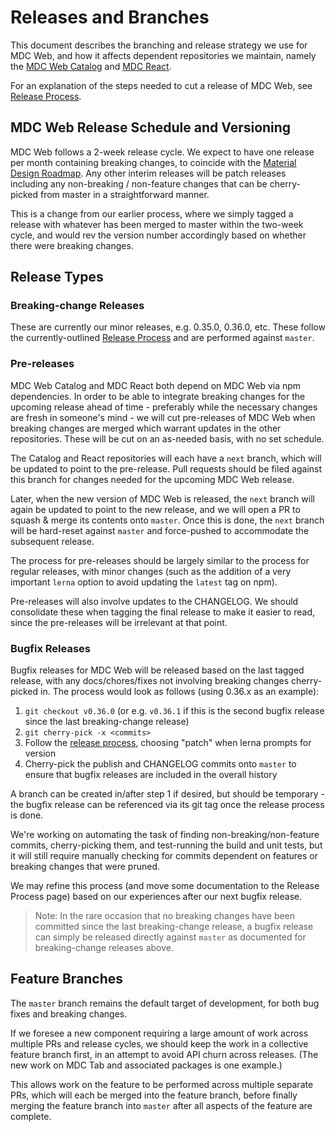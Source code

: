 # Releases and Branches

This document describes the branching and release strategy we use for MDC Web, and how it affects dependent repositories
we maintain, namely the [MDC Web Catalog](https://github.com/material-components/material-components-web-catalog) and
[MDC React](https://github.com/material-components/material-components-web-react).

For an explanation of the steps needed to cut a release of MDC Web, see [Release Process](./release-process.md).

## MDC Web Release Schedule and Versioning

MDC Web follows a 2-week release cycle. We expect to have one release per month containing breaking changes, to coincide
with the [Material Design Roadmap](https://github.com/material-components/material-components/blob/develop/ROADMAP.md).
Any other interim releases will be patch releases including any non-breaking / non-feature changes that can be
cherry-picked from master in a straightforward manner.

This is a change from our earlier process, where we simply tagged a release with whatever has been merged to master
within the two-week cycle, and would rev the version number accordingly based on whether there were breaking changes.

## Release Types

### Breaking-change Releases

These are currently our minor releases, e.g. 0.35.0, 0.36.0, etc. These follow the currently-outlined
[Release Process](./release-process.md) and are performed against `master`.

### Pre-releases

MDC Web Catalog and MDC React both depend on MDC Web via npm dependencies. In order to be able to integrate
breaking changes for the upcoming release ahead of time - preferably while the necessary changes are fresh in someone's
mind - we will cut pre-releases of MDC Web when breaking changes are merged which warrant updates in the other
repositories. These will be cut on an as-needed basis, with no set schedule.

The Catalog and React repositories will each have a `next` branch, which will be updated to point to the pre-release.
Pull requests should be filed against this branch for changes needed for the upcoming MDC Web release.

Later, when the new version of MDC Web is released, the `next` branch will again be updated to point to the new release,
and we will open a PR to squash & merge its contents onto `master`. Once this is done, the `next` branch will be
hard-reset against `master` and force-pushed to accommodate the subsequent release.

The process for pre-releases should be largely similar to the process for regular releases, with minor changes
(such as the addition of a very important `lerna` option to avoid updating the `latest` tag on npm).

Pre-releases will also involve updates to the CHANGELOG. We should consolidate these when tagging the final
release to make it easier to read, since the pre-releases will be irrelevant at that point.

### Bugfix Releases

Bugfix releases for MDC Web will be released based on the last tagged release, with any docs/chores/fixes not
involving breaking changes cherry-picked in. The process would look as follows (using 0.36.x as an example):

1. `git checkout v0.36.0` (or e.g. `v0.36.1` if this is the second bugfix release since the last breaking-change release)
2. `git cherry-pick -x <commits>`
3. Follow the [release process](./release-process.md), choosing "patch" when lerna prompts for version
4. Cherry-pick the publish and CHANGELOG commits onto `master` to ensure that bugfix releases are included in the overall history

A branch can be created in/after step 1 if desired, but should be temporary - the bugfix release can be referenced via
its git tag once the release process is done.

We're working on automating the task of finding non-breaking/non-feature commits, cherry-picking them, and test-running
the build and unit tests, but it will still require manually checking for commits dependent on features or breaking
changes that were pruned.

We may refine this process (and move some documentation to the Release Process page) based on our experiences after our
next bugfix release.

> Note: In the rare occasion that no breaking changes have been committed since the last breaking-change release,
> a bugfix release can simply be released directly against `master` as documented for breaking-change releases above.

## Feature Branches

The `master` branch remains the default target of development, for both bug fixes and breaking changes.

If we foresee a new component requiring a large amount of work across multiple PRs and release cycles, we
should keep the work in a collective feature branch first, in an attempt to avoid API churn across releases.
(The new work on MDC Tab and associated packages is one example.)

This allows work on the feature to be performed across multiple separate PRs, which will each be merged into the feature
branch, before finally merging the feature branch into `master` after all aspects of the feature are complete.
